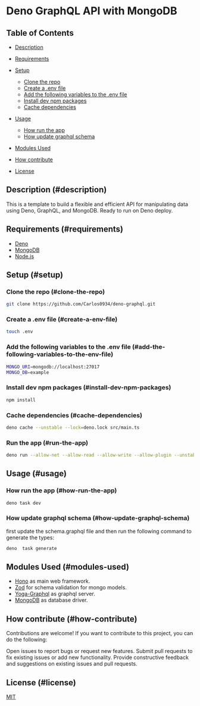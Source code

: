﻿# Deno GraphQL API with MongoDB

## Table of Contents

- [Description](#description)
- [Requirements](#requirements)
- [Setup](#setup)
  - [Clone the repo](#clone-the-repo)
  - [Create a .env file](#create-a-env-file)
  - [Add the following variables to the .env file](#add-the-following-variables-to-the-env-file)
  - [Install dev npm packages](#install-dev-npm-packages)
  - [Cache dependencies](#cache-dependencies)

- [Usage](#usage)
  - [How run the app](#how-run-the-app)
  - [How update graphql schema](#how-update-graphql-schema)

- [Modules Used](#modules-used)
- [How contribute](#how-contribute)
- [License](#license)

## Description (#description)

This is a template to build a flexible and efficient API for manipulating data
using Deno, GraphQL, and MongoDB. Ready to run on Deno deploy.

## Requirements (#requirements)

- [Deno](https://deno.land/)
- [MongoDB](https://www.mongodb.com/)
- [Node.js](https://nodejs.org/en/)

## Setup (#setup)

### Clone the repo (#clone-the-repo)

```bash
git clone https://github.com/Carlos0934/deno-graphql.git
```

### Create a .env file (#create-a-env-file)

```bash
touch .env
```

### Add the following variables to the .env file (#add-the-following-variables-to-the-env-file)

```bash
MONGO_URI=mongodb://localhost:27017
MONGO_DB=example
```

### Install dev npm packages (#install-dev-npm-packages)

```bash
npm install
```

### Cache dependencies (#cache-dependencies)

```bash
deno cache --unstable --lock=deno.lock src/main.ts
```

### Run the app (#run-the-app)

```bash
deno run --allow-net --allow-read --allow-write --allow-plugin --unstable src/main.ts
```

## Usage (#usage)

### How run the app (#how-run-the-app)
 
```bash
deno task dev
```

### How update graphql schema (#how-update-graphql-schema)

first update the schema.graphql file and then run the following command to
generate the types:

```bash
deno  task generate
```

## Modules Used (#modules-used)

- [Hono](https://github.com/honojs/hono) as main web framework.
- [Zod](https://github.com/colinhacks/zod) for schema validation for mongo
  models.
- [Yoga-Graphql](https://the-guild.dev/graphql/yoga-server/docs/integrations/integration-with-deno)
  as graphql server.
- [MongoDB](https://deno.land/x/mongo) as database driver.

## How contribute (#how-contribute)
 
Contributions are welcome! If you want to contribute to this project, you can do
the following:

Open issues to report bugs or request new features. Submit pull requests to fix
existing issues or add new functionality. Provide constructive feedback and
suggestions on existing issues and pull requests.

## License (#license)

[MIT](https://choosealicense.com/licenses/mit/)
